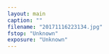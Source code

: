 ```yaml
---
layout: main
caption: ""
filename: "20171116223134.jpg"
fstop: "Unknown"
exposure: "Unknown"
---
```

